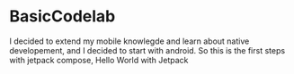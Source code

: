 # BasicCodelab
I decided to extend my mobile knowlegde and learn about native developement, and I decided to start with android.
So this is the first steps with jetpack compose, Hello World with Jetpack 
